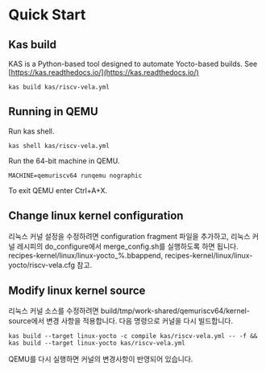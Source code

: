 # Quick Start

## Kas build

KAS is a Python-based tool designed to automate Yocto-based builds.
See [https://kas.readthedocs.io/](https://kas.readthedocs.io/)

```
kas build kas/riscv-vela.yml
```

## Running in QEMU

Run kas shell.

```
kas shell kas/riscv-vela.yml

```

Run the 64-bit machine in QEMU.

```
MACHINE=qemuriscv64 runqemu nographic
```

To exit QEMU enter Ctrl+A+X.

## Change linux kernel configuration

리눅스 커널 설정을 수정하려면 configuration fragment 파일을 추가하고, 리눅스 커널 레시피의 do_configure에서 merge_config.sh를 실행하도록 하면 됩니다.
recipes-kernel/linux/linux-yocto_%.bbappend, recipes-kernel/linux/linux-yocto/riscv-vela.cfg 참고.

## Modify linux kernel source

리눅스 커널 소스를 수정하려면 build/tmp/work-shared/qemuriscv64/kernel-source에서 변경 사항을 적용합니다.
다음 명령으로 커널을 다시 빌드합니다.

```
kas build --target linux-yocto -c compile kas/riscv-vela.yml -- -f && kas build --target linux-yocto kas/riscv-vela.yml
```

QEMU를 다시 실행하면 커널의 변경사항이 반영되어 있습니다.
